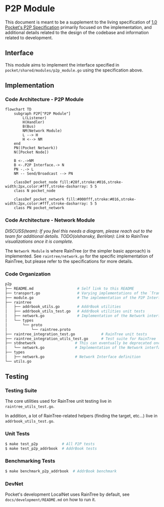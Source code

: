 # P2P Module

This document is meant to be a supplement to the living specification of [1.0 Pocket's P2P Specification](https://github.com/pokt-network/pocket-network-protocol/tree/main/p2p) primarily focused on the implementation, and additional details related to the design of the codebase and information related to development.

## Interface

This module aims to implement the interface specified in `pocket/shared/modules/p2p_module.go` using the specification above.

## Implementation

### Code Architecture - P2P Module

```mermaid
flowchart TD
    subgraph P2P["P2P Module"]
        L(Listener)
        H(Handler)
        B(Bus)
        NM(Network Module)
        L --> H
        H <--> NM
    end
    PN((Pocket Network))
    N([Pocket Node])

    B <-.->NM
    B <-.P2P Interface.-> N
    PN -.-> L
    NM -- Send/Broadcast --> PN

    classDef pocket_node fill:#28f,stroke:#016,stroke-width:2px,color:#fff,stroke-dasharray: 5 5
    class N pocket_node

    classDef pocket_network fill:#000fff,stroke:#016,stroke-width:2px,color:#fff,stroke-dasharray: 5 5
    class PN pocket_network
```

### Code Architecture - Network Module

_DISCUSS(team): If you feel this needs a diagram, please reach out to the team for additional details._
_TODO(olshansky, BenVan): Link to RainTree visualizations once it is complete._

The `Network Module` is where RainTree (or the simpler basic approach) is implemented. See `raintree/network.go` for the specific implementation of RainTree, but please refer to the specifications for more details.

### Code Organization

```bash
p2p
├── README.md                    # Self link to this README
├── transport.go                 # Varying implementations of the `Transport` (e.g. TCP, Passthrough) for network communication
├── module.go                    # The implementation of the P2P Interface
├── raintree
│   ├── addrbook_utils.go        # AddrBook utilities
│   ├── addrbook_utils_test.go   # AddrBook utilities unit tests
│   ├── network.go               # Implementation of the Network interface using RainTree's specification
│   └── types
│       └── proto
│           └── raintree.proto
├── raintree_integration_test.go            # RainTree unit tests
├── raintree_integration_utils_test.go      # Test suite for RainTree
├── stdnetwork                  # This can eventually be deprecated once raintree is verified.
│   └── network.go              # Implementation of the Network interface using Golang's std networking lib
├── types
│   ├── network.go              # Network Interface definition
└── utils.go
```

## Testing

### Testing Suite

The core utilities used for RainTree unit testing live in `raintree_utils_test.go`.

In addition, a lot of RainTree-related helpers (finding the target, etc...) live in `addrbook_utils_test.go`.

### Unit Tests

```bash
$ make test_p2p           # All P2P tests
$ make test_p2p_addrbook  # AddrBook tests
```

### Benchmarking Tests

```bash
$ make benchmark_p2p_addrbook  # AddrBook benchmark
```

### DevNet

Pocket's development LocalNet uses RainTree by default, see `docs/development/README.md` on how to run it.
